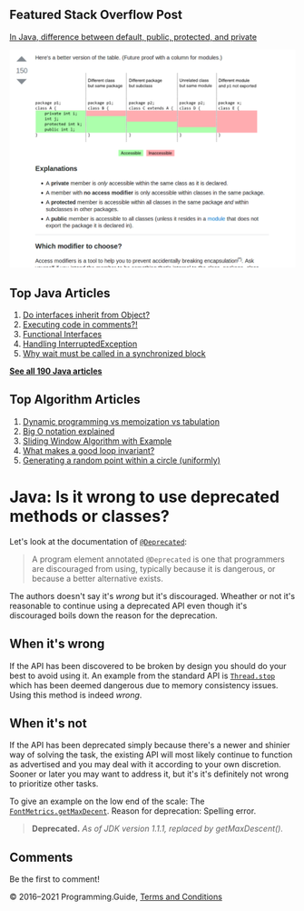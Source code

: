 <span class="underline"></span>

<span class="underline"></span>

## Featured Stack Overflow Post

[In Java, difference between default, public, protected, and private](https://stackoverflow.com/a/33627846/276052)

[<img src="../images/so-featured-33627846.png" alt="StackOverflow screenshot thumbnail" class="screenshot" />](https://stackoverflow.com/a/33627846/276052)

<span class="underline"></span>

## Top Java Articles

1.  [Do interfaces inherit from Object?](do-interfaces-inherit-from-object.html)
2.  [Executing code in comments?!](executing-code-in-comments.html)
3.  [Functional Interfaces](functional-interfaces.html)
4.  [Handling InterruptedException](handling-interrupted-exceptions.html)
5.  [Why wait must be called in a synchronized block](why-wait-must-be-in-synchronized.html)

[**See all 190 Java articles**](index.html)

## Top Algorithm Articles

1.  [Dynamic programming vs memoization vs tabulation](../dynamic-programming-vs-memoization-vs-tabulation.html)
2.  [Big O notation explained](../big-o-notation-explained.html)
3.  [Sliding Window Algorithm with Example](../sliding-window-example.html)
4.  [What makes a good loop invariant?](../what-makes-a-good-loop-invariant.html)
5.  [Generating a random point within a circle (uniformly)](../random-point-within-circle.html)

# Java: Is it wrong to use deprecated methods or classes?

Let's look at the documentation of [`@Deprecated`](https://docs.oracle.com/javase/8/docs/api/java/lang/Deprecated.html):

> A program element annotated `@Deprecated` is one that programmers are discouraged from using, typically because it is dangerous, or because a better alternative exists.

The authors doesn't say it's _wrong_ but it's discouraged. Wheather or not it's reasonable to continue using a deprecated API even though it's discouraged boils down the reason for the deprecation.

## When it's wrong

If the API has been discovered to be broken by design you should do your best to avoid using it. An example from the standard API is [`Thread.stop`](https://docs.oracle.com/javase/8/docs/api/java/lang/Thread.html#stop--) which has been deemed dangerous due to memory consistency issues. Using this method is indeed _wrong_.

## When it's not

If the API has been deprecated simply because there's a newer and shinier way of solving the task, the existing API will most likely continue to function as advertised and you may deal with it according to your own discretion. Sooner or later you may want to address it, but it's it's definitely not wrong to prioritize other tasks.

To give an example on the low end of the scale: The [`FontMetrics.getMaxDecent`](http://java.sun.com/j2se/1.5.0/docs/api/java/awt/FontMetrics.html#getMaxDecent%28%29). Reason for deprecation: Spelling error.

> **Deprecated.** _As of JDK version 1.1.1, replaced by getMaxDescent()._

## Comments

Be the first to comment!

© 2016–2021 Programming.Guide, [Terms and Conditions](../terms-and-conditions.html)
